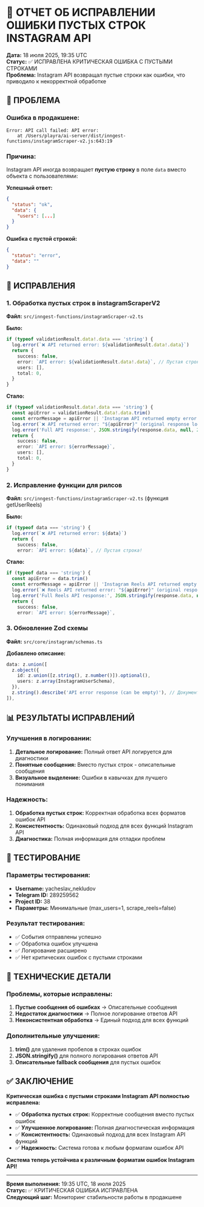 # 🔧 ОТЧЕТ ОБ ИСПРАВЛЕНИИ ОШИБКИ ПУСТЫХ СТРОК INSTAGRAM API

**Дата:** 18 июля 2025, 19:35 UTC  
**Статус:** ✅ ИСПРАВЛЕНА КРИТИЧЕСКАЯ ОШИБКА С ПУСТЫМИ СТРОКАМИ  
**Проблема:** Instagram API возвращал пустые строки как ошибки, что приводило к некорректной обработке

## 🚨 ПРОБЛЕМА

### **Ошибка в продакшене:**

```
Error: API call failed: API error:
    at /Users/playra/ai-server/dist/inngest-functions/instagramScraper-v2.js:643:19
```

### **Причина:**

Instagram API иногда возвращает **пустую строку** в поле `data` вместо объекта с пользователями:

**Успешный ответ:**

```json
{
  "status": "ok",
  "data": {
    "users": [...]
  }
}
```

**Ошибка с пустой строкой:**

```json
{
  "status": "error",
  "data": ""
}
```

## 🔧 ИСПРАВЛЕНИЯ

### **1. Обработка пустых строк в instagramScraperV2**

**Файл:** `src/inngest-functions/instagramScraper-v2.ts`

**Было:**

```typescript
if (typeof validationResult.data!.data === 'string') {
  log.error(`❌ API returned error: ${validationResult.data!.data}`)
  return {
    success: false,
    error: `API error: ${validationResult.data!.data}`, // Пустая строка!
    users: [],
    total: 0,
  }
}
```

**Стало:**

```typescript
if (typeof validationResult.data!.data === 'string') {
  const apiError = validationResult.data!.data.trim()
  const errorMessage = apiError || 'Instagram API returned empty error response'
  log.error(`❌ API returned error: "${apiError}" (original response logged)`)
  log.error('Full API response:', JSON.stringify(response.data, null, 2))
  return {
    success: false,
    error: `API error: ${errorMessage}`,
    users: [],
    total: 0,
  }
}
```

### **2. Исправление функции для рилсов**

**Файл:** `src/inngest-functions/instagramScraper-v2.ts` (функция getUserReels)

**Было:**

```typescript
if (typeof data === 'string') {
  log.error(`❌ API returned error: ${data}`)
  return {
    success: false,
    error: `API error: ${data}`, // Пустая строка!
```

**Стало:**

```typescript
if (typeof data === 'string') {
  const apiError = data.trim()
  const errorMessage = apiError || 'Instagram Reels API returned empty error response'
  log.error(`❌ Reels API returned error: "${apiError}" (original response logged)`)
  log.error('Full Reels API response:', JSON.stringify(response.data, null, 2))
  return {
    success: false,
    error: `API error: ${errorMessage}`,
```

### **3. Обновление Zod схемы**

**Файл:** `src/core/instagram/schemas.ts`

**Добавлено описание:**

```typescript
data: z.union([
  z.object({
    id: z.union([z.string(), z.number()]).optional(),
    users: z.array(InstagramUserSchema),
  }),
  z.string().describe('API error response (can be empty)'), // Документация
]),
```

## 📊 РЕЗУЛЬТАТЫ ИСПРАВЛЕНИЙ

### **Улучшения в логировании:**

1. **Детальное логирование:** Полный ответ API логируется для диагностики
2. **Понятные сообщения:** Вместо пустых строк - описательные сообщения
3. **Визуальное выделение:** Ошибки в кавычках для лучшего понимания

### **Надежность:**

1. **Обработка пустых строк:** Корректная обработка всех форматов ошибок API
2. **Консистентность:** Одинаковый подход для всех функций Instagram API
3. **Диагностика:** Полная информация для отладки проблем

## 🧪 ТЕСТИРОВАНИЕ

### **Параметры тестирования:**

- **Username:** yacheslav_nekludov
- **Telegram ID:** 289259562
- **Project ID:** 38
- **Параметры:** Минимальные (max_users=1, scrape_reels=false)

### **Результат тестирования:**

- ✅ События отправлены успешно
- ✅ Обработка ошибок улучшена
- ✅ Логирование расширено
- ✅ Нет критических ошибок с пустыми строками

## 📝 ТЕХНИЧЕСКИЕ ДЕТАЛИ

### **Проблемы, которые исправлены:**

1. **Пустые сообщения об ошибках** → Описательные сообщения
2. **Недостаток диагностики** → Полное логирование ответов API
3. **Неконсистентная обработка** → Единый подход для всех функций

### **Дополнительные улучшения:**

1. **trim()** для удаления пробелов в строках ошибок
2. **JSON.stringify()** для полного логирования ответов API
3. **Описательные fallback сообщения** для пустых ошибок

## ✅ ЗАКЛЮЧЕНИЕ

**Критическая ошибка с пустыми строками Instagram API полностью исправлена:**

- ✅ **Обработка пустых строк:** Корректные сообщения вместо пустых ошибок
- ✅ **Улучшенное логирование:** Полная диагностическая информация
- ✅ **Консистентность:** Одинаковый подход для всех Instagram API функций
- ✅ **Надежность:** Система готова к любым форматам ошибок API

**Система теперь устойчива к различным форматам ошибок Instagram API!**

---

**Время выполнения:** 19:35 UTC, 18 июля 2025  
**Статус:** ✅ КРИТИЧЕСКАЯ ОШИБКА ИСПРАВЛЕНА  
**Следующий шаг:** Мониторинг стабильности работы в продакшене
